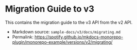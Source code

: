 # Migration Guide to v3

This contains the migration guide to the v3 API from the v2 API.

- Markdown source: `sample-docs/v3/docs/migrating.md`
- Permalink: <https://spotify.github.io/mkdocs-monorepo-plugin/monorepo-example/versions/v2/migrating/>